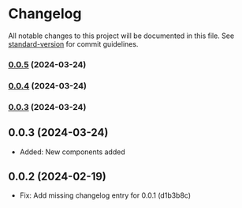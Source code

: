 # Changelog

All notable changes to this project will be documented in this file. See [standard-version](https://github.com/conventional-changelog/standard-version) for commit guidelines.

### [0.0.5](https://github.com/BluDevKit/vue-ui/compare/v0.0.4...v0.0.5) (2024-03-24)

### [0.0.4](https://github.com/BluDevKit/vue-ui/compare/v0.0.3...v0.0.4) (2024-03-24)

### [0.0.3](https://github.com/BluDevKit/vue-ui/compare/v0.0.2...v0.0.3) (2024-03-24)

## 0.0.3 (2024-03-24)
- Added: New components added 
 
## 0.0.2 (2024-02-19)
- Fix: Add missing changelog entry for 0.0.1 (d1b3b8c)
